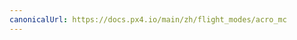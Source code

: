 ```yaml
---
canonicalUrl: https://docs.px4.io/main/zh/flight_modes/acro_mc
---
```


<Redirect to="../flight_modes_mc/acro" />
